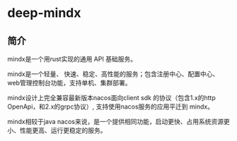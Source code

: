 # deep-mindx

## 简介

mindx是一个用rust实现的通用 API 基础服务。

mindx是一个轻量、 快速、稳定、高性能的服务；包含注册中心、配置中心、web管理控制台功能，支持单机、集群部署。

mindx设计上完全兼容最新版本nacos面向client sdk 的协议（包含1.x的http OpenApi，和2.x的grpc协议）, 支持使用nacos服务的应用平迁到 mindx。

mindx相较于java nacos来说，是一个提供相同功能，启动更快、占用系统资源更小、性能更高、运行更稳定的服务。
